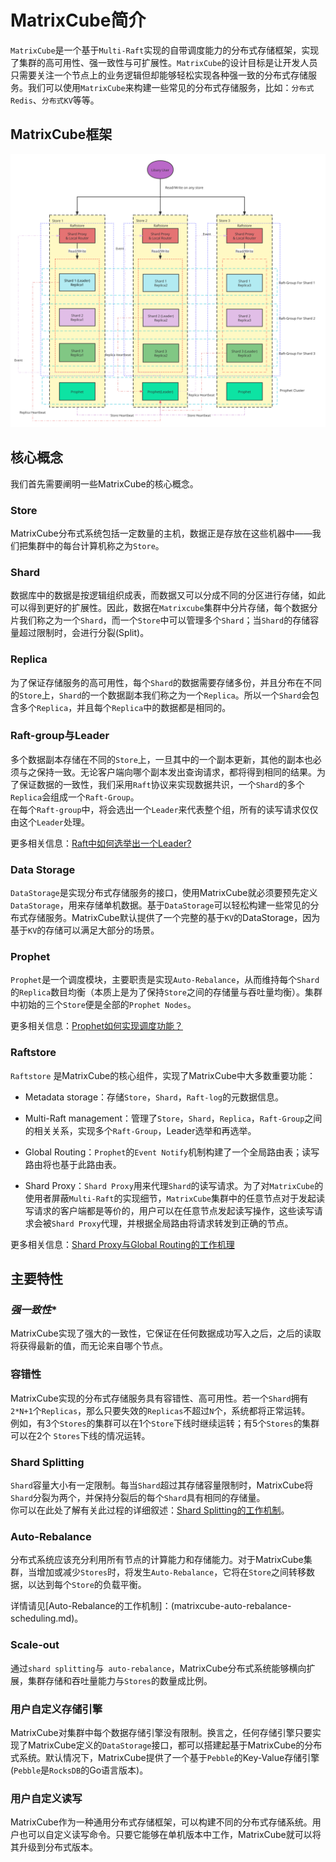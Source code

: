 # **MatrixCube简介**


`MatrixCube`是一个基于`Multi-Raft`实现的自带调度能力的分布式存储框架，实现了集群的高可用性、强一致性与可扩展性。`MatrixCube`的设计目标是让开发人员只需要关注一个节点上的业务逻辑但却能够轻松实现各种强一致的分布式存储服务。我们可以使用`MatrixCube`来构建一些常见的分布式存储服务，比如：`分布式Redis`、`分布式KV`等等。

## **MatrixCube框架**

![MatrixCube](https://github.com/matrixorigin/artwork/blob/main/docs/overview/matrixcube-architecture.svg?raw=true) 

## **核心概念**

我们首先需要阐明一些MatrixCube的核心概念。

### **Store**
MatrixCube分布式系统包括一定数量的主机，数据正是存放在这些机器中——我们把集群中的每台计算机称之为`Store`。

### **Shard**
数据库中的数据是按逻辑组织成表，而数据又可以分成不同的分区进行存储，如此可以得到更好的扩展性。因此，数据在`Matrixcube`集群中分片存储，每个数据分片我们称之为一个`Shard`，而一个`Store`中可以管理多个`Shard`；当`Shard`的存储容量超过限制时，会进行分裂(Split)。

### **Replica**

为了保证存储服务的高可用性，每个`Shard`的数据需要存储多份，并且分布在不同的`Store`上，`Shard`的一个数据副本我们称之为一个`Replica`。所以一个`Shard`会包含多个`Replica`，并且每个`Replica`中的数据都是相同的。


### **Raft-group与Leader**

多个数据副本存储在不同的`Store`上，一旦其中的一个副本更新，其他的副本也必须与之保持一致。无论客户端向哪个副本发出查询请求，都将得到相同的结果。为了保证数据的一致性，我们采用`Raft`协议来实现数据共识，一个`Shard`的多个`Replica`会组成一个`Raft-Group`。   
在每个`Raft-group`中，将会选出一个`Leader`来代表整个组，所有的读写请求仅仅由这个`Leader`处理。  

更多相关信息：[Raft中如何选举出一个Leader?](https://raft.github.io/)

### **Data Storage**

`DataStorage`是实现分布式存储服务的接口，使用MatrixCube就必须要预先定义`DataStorage`，用来存储单机数据。基于`DataStorage`可以轻松构建一些常见的分布式存储服务。MatrixCube默认提供了一个完整的基于`KV`的DataStorage，因为基于`KV`的存储可以满足大部分的场景。


### **Prophet**

`Prophet`是一个调度模块，主要职责是实现`Auto-Rebalance`，从而维持每个`Shard`的`Replica`数目均衡（本质上是为了保持`Store`之间的存储量与吞吐量均衡）。集群中初始的三个`Store`便是全部的`Prophet Nodes`。  

更多相关信息：[Prophet如何实现调度功能？](matrixcube-auto-rebalance-scheduling.md)

### **Raftstore**

`Raftstore` 是MatrixCube的核心组件，实现了MatrixCube中大多数重要功能：

* Metadata storage：存储`Store`，`Shard`，`Raft-log`的元数据信息。

* Multi-Raft management：管理了`Store`，`Shard`，`Replica`，`Raft-Group`之间的相关关系，实现多个`Raft-Group`，Leader选举和再选举。

* Global Routing：`Prophet`的`Event Notify`机制构建了一个全局路由表；读写路由将也基于此路由表。

* Shard Proxy：`Shard Proxy`用来代理`Shard`的读写请求。为了对`MatrixCube`的使用者屏蔽`Multi-Raft`的实现细节，`MatrixCube`集群中的任意节点对于发起读写请求的客户端都是等价的，用户可以在任意节点发起读写操作，这些读写请求会被`Shard Proxy`代理，并根据全局路由将请求转发到正确的节点。

更多相关信息：[Shard Proxy与Global Routing的工作机理](matrixcube-proxy-routing.md)






## **主要特性**

### *强一致性** 


MatrixCube实现了强大的一致性，它保证在任何数据成功写入之后，之后的读取将获得最新的值，而无论来自哪个节点。

### **容错性**

MatrixCube实现的分布式存储服务具有容错性、高可用性。若一个`Shard`拥有`2*N+1`个`Replicas`，那么只要失效的`Replicas`不超过`N`个，系统都将正常运转。  
例如，有3个`Stores`的集群可以在1个`Store`下线时继续运转；有5个`Stores`的集群可以在2个 `Stores`下线的情况运转。

### **Shard Splitting**

`Shard`容量大小有一定限制。每当`Shard`超过其存储容量限制时，MatrixCube将`Shard`分裂为两个，并保持分裂后的每个`Shard`具有相同的存储量。  
你可以在此处了解有关此过程的详细叙述：[Shard Splitting的工作机制](matrixcube-shard-splitting.md)。

### **Auto-Rebalance**


分布式系统应该充分利用所有节点的计算能力和存储能力。对于MatrixCube集群，当增加或减少`Stores`时，将发生`Auto-Rebalance`，它将在`Store`之间转移数据，以达到每个`Store`的负载平衡。


详情请见[Auto-Rebalance的工作机制]：(matrixcube-auto-rebalance-scheduling.md)。

### **Scale-out**

通过`shard splitting`与` auto-rebalance`，MatrixCube分布式系统能够横向扩展，集群存储和吞吐量能力与`Stores`的数量成比例。

### **用户自定义存储引擎**

MatrixCube对集群中每个数据存储引擎没有限制。换言之，任何存储引擎只要实现了MatrixCube定义的`DataStorage`接口，都可以搭建起基于MatrixCube的分布式系统。默认情况下，MatrixCube提供了一个基于`Pebble`的Key-Value存储引擎(`Pebble`是`RocksDB`的Go语言版本)。


### **用户自定义读写**

MatrixCube作为一种通用分布式存储框架，可以构建不同的分布式存储系统。用户也可以自定义读写命令。只要它能够在单机版本中工作，MatrixCube就可以将其升级到分布式版本。




